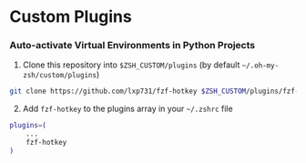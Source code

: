 # Custom Plugins

### Auto-activate Virtual Environments in Python Projects

1. Clone this repository into `$ZSH_CUSTOM/plugins` (by default `~/.oh-my-zsh/custom/plugins`)

```bash
git clone https://github.com/lxp731/fzf-hotkey $ZSH_CUSTOM/plugins/fzf-hotkey
```

2. Add `fzf-hotkey` to the plugins array in your `~/.zshrc` file

```bash
plugins=(
    ...
    fzf-hotkey
)
```